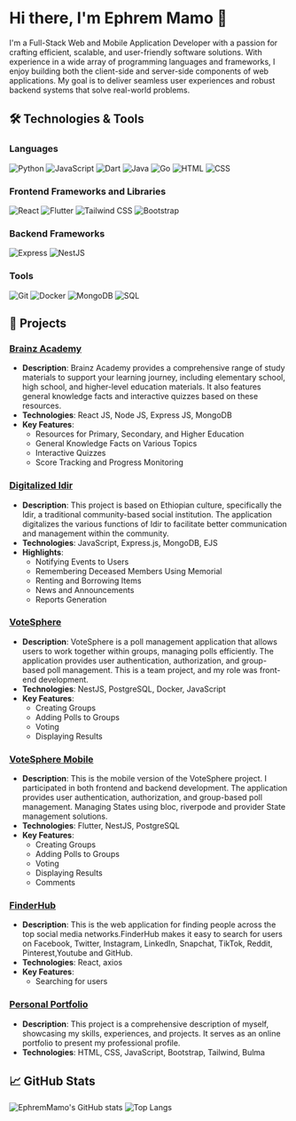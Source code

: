 # Hi there, I'm Ephrem Mamo 👋

I'm a Full-Stack Web and Mobile Application Developer with a passion for crafting efficient, scalable, and user-friendly software solutions. With experience in a wide array of programming languages and frameworks, I enjoy building both the client-side and server-side components of web applications. My goal is to deliver seamless user experiences and robust backend systems that solve real-world problems.

## 🛠 Technologies & Tools

### Languages
![Python](https://img.shields.io/badge/-Python-3776AB?style=flat&logo=python&logoColor=white)
![JavaScript](https://img.shields.io/badge/-JavaScript-F7DF1E?style=flat&logo=javascript&logoColor=black)
![Dart](https://img.shields.io/badge/-Dart-0175C2?style=flat&logo=dart&logoColor=white)
![Java](https://img.shields.io/badge/-Java-007396?style=flat&logo=java&logoColor=white)
![Go](https://img.shields.io/badge/-Go-00ADD8?style=flat&logo=go&logoColor=white)
![HTML](https://img.shields.io/badge/-HTML5-E34F26?style=flat&logo=html5&logoColor=white)
![CSS](https://img.shields.io/badge/-CSS3-1572B6?style=flat&logo=css3&logoColor=white)

### Frontend Frameworks and Libraries
![React](https://img.shields.io/badge/-React-61DAFB?style=flat&logo=react&logoColor=black)
![Flutter](https://img.shields.io/badge/-Flutter-02569B?style=flat&logo=flutter&logoColor=white)
![Tailwind CSS](https://img.shields.io/badge/-Tailwind%20CSS-38B2AC?style=flat&logo=tailwind-css&logoColor=white)
![Bootstrap](https://img.shields.io/badge/-Bootstrap-7952B3?style=flat&logo=bootstrap&logoColor=white)


### Backend Frameworks
![Express](https://img.shields.io/badge/-Express-000000?style=flat&logo=express&logoColor=white)
![NestJS](https://img.shields.io/badge/-NestJS-E0234E?style=flat&logo=nestjs&logoColor=white)

### Tools
![Git](https://img.shields.io/badge/-Git-F05032?style=flat&logo=git&logoColor=white)
![Docker](https://img.shields.io/badge/-Docker-2496ED?style=flat&logo=docker&logoColor=white)
![MongoDB](https://img.shields.io/badge/-MongoDB-47A248?style=flat&logo=mongodb&logoColor=white)
![SQL](https://img.shields.io/badge/-SQL-003B57?style=flat&logo=postgresql&logoColor=white)

## 🚀 Projects

### [Brainz Academy](https://github.com/Efamamo/BrainzAcademy)
- **Description**: Brainz Academy provides a comprehensive range of study materials to support your learning journey, including elementary school, high school, and higher-level education materials. It also features general knowledge facts and interactive quizzes based on these resources.
- **Technologies**: React JS, Node JS, Express JS, MongoDB
- **Key Features**:
  - Resources for Primary, Secondary, and Higher Education
  - General Knowledge Facts on Various Topics
  - Interactive Quizzes
  - Score Tracking and Progress Monitoring


### [Digitalized Idir](https://github.com/Efamamo/DigitalizedIdir)
- **Description**: This project is based on Ethiopian culture, specifically the Idir, a traditional community-based social institution. The application digitalizes the various functions of Idir to facilitate better communication and management within the community.
- **Technologies**: JavaScript, Express.js, MongoDB, EJS
- **Highlights**:
  - Notifying Events to Users
  - Remembering Deceased Members Using Memorial
  - Renting and Borrowing Items
  - News and Announcements
  - Reports Generation

### [VoteSphere](https://github.com/beka-birhanu/VoteSphere--class)
- **Description**: VoteSphere is a poll management application that allows users to work together within groups, managing polls efficiently. The application provides user authentication, authorization, and group-based poll management. This is a team project, and my role was front-end development.
- **Technologies**: NestJS, PostgreSQL, Docker, JavaScript
- **Key Features**:
  - Creating Groups
  - Adding Polls to Groups
  - Voting
  - Displaying Results

### [VoteSphere Mobile](https://github.com/Efamamo/VoteSphereBloc)
- **Description**: This is the mobile version of the VoteSphere project. I participated in both frontend and backend development. The application provides user authentication, authorization, and group-based poll management. Managing States using bloc, riverpode and provider State management solutions.
- **Technologies**: Flutter, NestJS, PostgreSQL
- **Key Features**:
  - Creating Groups
  - Adding Polls to Groups
  - Voting
  - Displaying Results
  - Comments

    
### [FinderHub](https://github.com/Efamamo/FinderHub)
- **Description**: This is the web application for finding people across the top social media networks.FinderHub makes it easy to search for users on Facebook, Twitter, Instagram, LinkedIn, Snapchat, TikTok, Reddit, Pinterest,Youtube and GitHub.
- **Technologies**: React, axios
- **Key Features**:
  - Searching for users
    

### [Personal Portfolio](https://github.com/Efamamo/Personal-Portifolio)
- **Description**: This project is a comprehensive description of myself, showcasing my skills, experiences, and projects. It serves as an online portfolio to present my professional profile.
- **Technologies**: HTML, CSS, JavaScript, Bootstrap, Tailwind, Bulma

## 📈 GitHub Stats
![EphremMamo's GitHub stats](https://github-readme-stats.vercel.app/api?username=Efamamo&show_icons=true&theme=radical)
![Top Langs](https://github-readme-stats.vercel.app/api/top-langs/?username=Efamamo&layout=compact)

